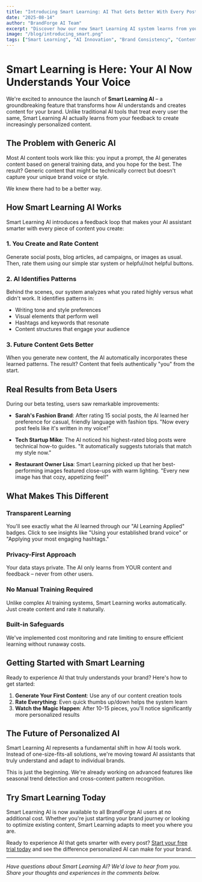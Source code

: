 ```yaml
---
title: "Introducing Smart Learning: AI That Gets Better With Every Post"
date: "2025-08-14"
author: "BrandForge AI Team"
excerpt: "Discover how our new Smart Learning AI system learns from your feedback to create increasingly personalized content that matches your brand's proven successful patterns."
image: "/blog/introducing_smart.png"
tags: ["Smart Learning", "AI Innovation", "Brand Consistency", "Content Creation"]
---
```


# Smart Learning is Here: Your AI Now Understands Your Voice

We're excited to announce the launch of **Smart Learning AI** – a groundbreaking feature that transforms how AI understands and creates content for your brand. Unlike traditional AI tools that treat every user the same, Smart Learning AI actually learns from your feedback to create increasingly personalized content.

## The Problem with Generic AI

Most AI content tools work like this: you input a prompt, the AI generates content based on general training data, and you hope for the best. The result? Generic content that might be technically correct but doesn't capture your unique brand voice or style.

We knew there had to be a better way.

## How Smart Learning AI Works

Smart Learning AI introduces a feedback loop that makes your AI assistant smarter with every piece of content you create:

### 1. **You Create and Rate Content**
Generate social posts, blog articles, ad campaigns, or images as usual. Then, rate them using our simple star system or helpful/not helpful buttons.

### 2. **AI Identifies Patterns**
Behind the scenes, our system analyzes what you rated highly versus what didn't work. It identifies patterns in:
- Writing tone and style preferences
- Visual elements that perform well
- Hashtags and keywords that resonate
- Content structures that engage your audience

### 3. **Future Content Gets Better**
When you generate new content, the AI automatically incorporates these learned patterns. The result? Content that feels authentically "you" from the start.

## Real Results from Beta Users

During our beta testing, users saw remarkable improvements:

- **Sarah's Fashion Brand**: After rating 15 social posts, the AI learned her preference for casual, friendly language with fashion tips. "Now every post feels like it's written in my voice!"

- **Tech Startup Mike**: The AI noticed his highest-rated blog posts were technical how-to guides. "It automatically suggests tutorials that match my style now."

- **Restaurant Owner Lisa**: Smart Learning picked up that her best-performing images featured close-ups with warm lighting. "Every new image has that cozy, appetizing feel!"

## What Makes This Different

### **Transparent Learning**
You'll see exactly what the AI learned through our "AI Learning Applied" badges. Click to see insights like "Using your established brand voice" or "Applying your most engaging hashtags."

### **Privacy-First Approach**
Your data stays private. The AI only learns from YOUR content and feedback – never from other users.

### **No Manual Training Required**
Unlike complex AI training systems, Smart Learning works automatically. Just create content and rate it naturally.

### **Built-in Safeguards**
We've implemented cost monitoring and rate limiting to ensure efficient learning without runaway costs.

## Getting Started with Smart Learning

Ready to experience AI that truly understands your brand? Here's how to get started:

1. **Generate Your First Content**: Use any of our content creation tools
2. **Rate Everything**: Even quick thumbs up/down helps the system learn
3. **Watch the Magic Happen**: After 10-15 pieces, you'll notice significantly more personalized results

## The Future of Personalized AI

Smart Learning AI represents a fundamental shift in how AI tools work. Instead of one-size-fits-all solutions, we're moving toward AI assistants that truly understand and adapt to individual brands.

This is just the beginning. We're already working on advanced features like seasonal trend detection and cross-content pattern recognition.

## Try Smart Learning Today

Smart Learning AI is now available to all BrandForge AI users at no additional cost. Whether you're just starting your brand journey or looking to optimize existing content, Smart Learning adapts to meet you where you are.

Ready to experience AI that gets smarter with every post? [Start your free trial today](/signup) and see the difference personalized AI can make for your brand.

---

*Have questions about Smart Learning AI? We'd love to hear from you. Share your thoughts and experiences in the comments below.*